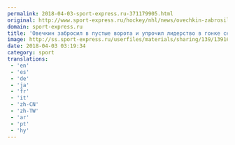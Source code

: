 ```yaml
---
permalink: 2018-04-03-sport-express.ru-371179905.html
original: http://www.sport-express.ru/hockey/nhl/news/ovechkin-zabrosil-v-pustye-vorota-i-uprochil-liderstvo-v-gonke-snayperov-video-1391680/
domain: sport-express.ru
title: 'Овечкин забросил в пустые ворота и упрочил лидерство в гонке снайперов. Видео'
image: http://ss.sport-express.ru/userfiles/materials/sharing/139/1391680.jpg
date: 2018-04-03 03:19:34
category: sport
translations: 
 - 'en'
 - 'es'
 - 'de'
 - 'ja'
 - 'fr'
 - 'it'
 - 'zh-CN'
 - 'zh-TW'
 - 'ar'
 - 'pt'
 - 'hy'
---
```


